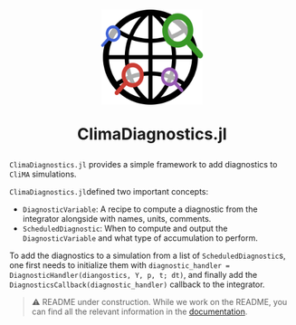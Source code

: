 <h1 align="center">
<picture>
  <source media="(prefers-color-scheme: dark)" srcset="logo-white.svg">
  <source media="(prefers-color-scheme: light)" srcset="logo.svg">
  <img alt="Shows the logo of ClimaDiagnostics, with a globe and magnifying glasses" src="logo.svg" width="180px">
</picture>

ClimaDiagnostics.jl
</h1>

`ClimaDiagnostics.jl` provides a simple framework to add diagnostics to `CliMA`
simulations.

`ClimaDiagnostics.jl`defined two important concepts:
- `DiagnosticVariable`: A recipe to compute a diagnostic from the integrator
  alongside with names, units, comments.
- `ScheduledDiagnostic`: When to compute and output the `DiagnosticVariable` and
  what type of accumulation to perform.

To add the diagnostics to a simulation from a list of `ScheduledDiagnostic`s,
one first needs to initialize them with `diagnostic_handler =
DiagnosticHandler(diangostics, Y, p, t; dt)`, and finally add the
`DiagnosticsCallback(diagnostic_handler)` callback to the integrator.

> :warning: README under construction. While we work on the README, you can find
> all the relevant information in the
> [documentation](https://clima.github.io/ClimaDiagnostics.jl/dev/).
